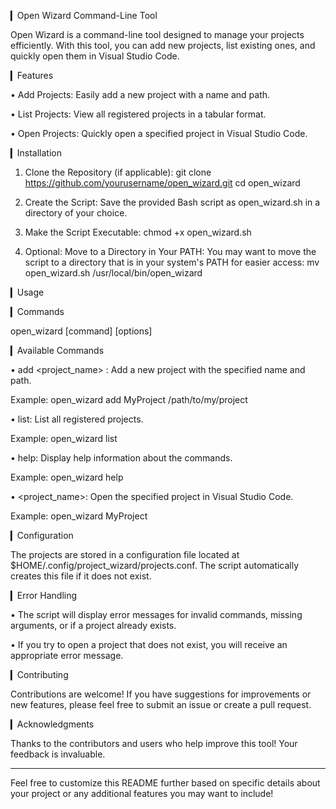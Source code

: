 ▎Open Wizard Command-Line Tool

Open Wizard is a command-line tool designed to manage your projects efficiently. With this tool, you can add new projects, list existing ones, and quickly open them in Visual Studio Code.

▎Features

• Add Projects: Easily add a new project with a name and path.

• List Projects: View all registered projects in a tabular format.

• Open Projects: Quickly open a specified project in Visual Studio Code.

▎Installation

1. Clone the Repository (if applicable):
      git clone https://github.com/yourusername/open_wizard.git
   cd open_wizard
   

2. Create the Script:
   Save the provided Bash script as open_wizard.sh in a directory of your choice.

3. Make the Script Executable:
      chmod +x open_wizard.sh
   

4. Optional: Move to a Directory in Your PATH:
   You may want to move the script to a directory that is in your system's PATH for easier access:
      mv open_wizard.sh /usr/local/bin/open_wizard
   

▎Usage

▎Commands

open_wizard [command] [options]


▎Available Commands

• add <project_name> <path>: Add a new project with the specified name and path.
  
  Example:
    open_wizard add MyProject /path/to/my/project
  

• list: List all registered projects.
  
  Example:
    open_wizard list
  

• help: Display help information about the commands.
  
  Example:
    open_wizard help
  

• <project_name>: Open the specified project in Visual Studio Code.
  
  Example:
    open_wizard MyProject
  

▎Configuration

The projects are stored in a configuration file located at $HOME/.config/project_wizard/projects.conf. The script automatically creates this file if it does not exist.

▎Error Handling

• The script will display error messages for invalid commands, missing arguments, or if a project already exists.

• If you try to open a project that does not exist, you will receive an appropriate error message.

▎Contributing

Contributions are welcome! If you have suggestions for improvements or new features, please feel free to submit an issue or create a pull request.


▎Acknowledgments

Thanks to the contributors and users who help improve this tool! Your feedback is invaluable.

---

Feel free to customize this README further based on specific details about your project or any additional features you may want to include!
